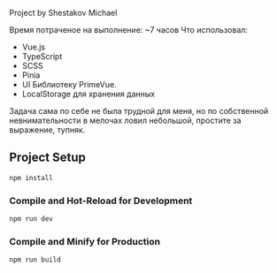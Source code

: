 Project by Shestakov Michael 

Время потраченое на выполнение: ~7 часов
Что использовал:
- Vue.js
- TypeScript
- SCSS
- Pinia
- UI Библиотеку PrimeVue.
- LocalStorage для хранения данных

Задача сама по себе не была трудной для меня, но по собственной невнимательности в мелочах ловил небольшой, простите за выражение, тупняк.



## Project Setup

```sh
npm install
```

### Compile and Hot-Reload for Development

```sh
npm run dev
```

### Compile and Minify for Production

```sh
npm run build
```
